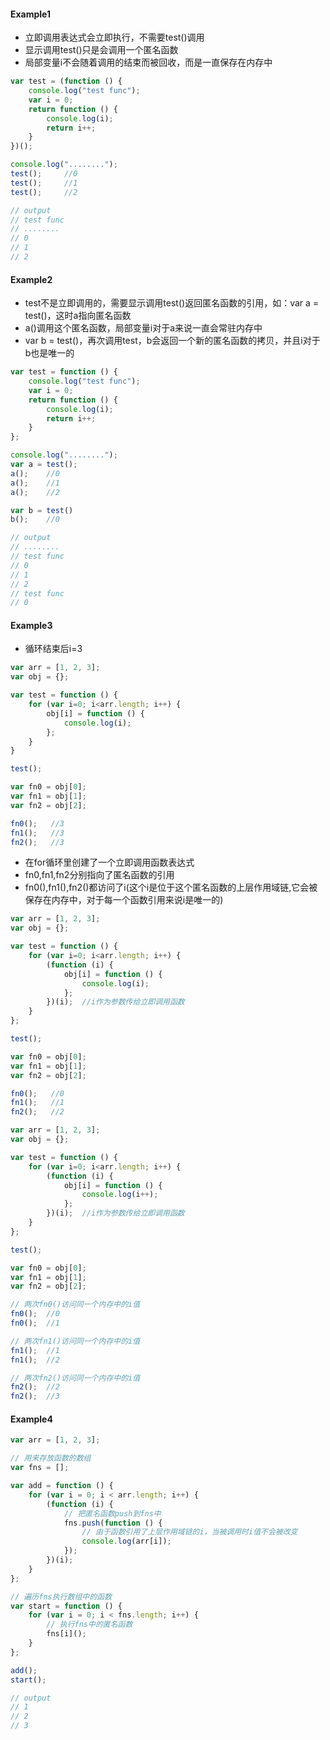 
#### Example1

* 立即调用表达式会立即执行，不需要test()调用
* 显示调用test()只是会调用一个匿名函数
* 局部变量i不会随着调用的结束而被回收，而是一直保存在内存中

```javascript
var test = (function () {
    console.log("test func");
    var i = 0;
    return function () {
        console.log(i);
        return i++;
    }
})();

console.log("........");
test();		//0
test();		//1
test();		//2

// output
// test func
// ........
// 0
// 1
// 2
```

#### Example2

* test不是立即调用的，需要显示调用test()返回匿名函数的引用，如：var a = test()，这时a指向匿名函数
* a()调用这个匿名函数，局部变量i对于a来说一直会常驻内存中
* var b = test()，再次调用test，b会返回一个新的匿名函数的拷贝，并且i对于b也是唯一的

```javascript
var test = function () {
    console.log("test func");
    var i = 0;
    return function () {
        console.log(i);
        return i++;
    }
};

console.log("........");
var a = test();
a();	//0
a();	//1
a();	//2

var b = test()
b();	//0

// output
// ........
// test func
// 0
// 1
// 2
// test func
// 0
```

#### Example3

* 循环结束后i=3

```javascript
var arr = [1, 2, 3];
var obj = {};

var test = function () {
    for (var i=0; i<arr.length; i++) {
        obj[i] = function () {
            console.log(i);
        };
    }
}

test();

var fn0 = obj[0];
var fn1 = obj[1];
var fn2 = obj[2];

fn0();   //3
fn1();   //3
fn2();   //3
```

* 在for循环里创建了一个立即调用函数表达式
* fn0,fn1,fn2分别指向了匿名函数的引用
* fn0(),fn1(),fn2()都访问了i(这个i是位于这个匿名函数的上层作用域链,它会被保存在内存中，对于每一个函数引用来说i是唯一的)

```javascript
var arr = [1, 2, 3];
var obj = {};

var test = function () {
    for (var i=0; i<arr.length; i++) {
        (function (i) {
            obj[i] = function () {
                console.log(i);
            };
        })(i);  //i作为参数传给立即调用函数
    }
};

test();

var fn0 = obj[0];
var fn1 = obj[1];
var fn2 = obj[2];

fn0();   //0
fn1();   //1
fn2();   //2
```


```javascript
var arr = [1, 2, 3];
var obj = {};

var test = function () {
    for (var i=0; i<arr.length; i++) {
        (function (i) {
            obj[i] = function () {
                console.log(i++);
            };
        })(i);  //i作为参数传给立即调用函数
    }
};

test();

var fn0 = obj[0];
var fn1 = obj[1];
var fn2 = obj[2];

// 两次fn0()访问同一个内存中的i值
fn0();  //0
fn0();  //1

// 两次fn1()访问同一个内存中的i值
fn1();  //1
fn1();  //2

// 两次fn2()访问同一个内存中的i值
fn2();  //2
fn2();  //3
```

#### Example4

```javascript
var arr = [1, 2, 3];

// 用来存放函数的数组
var fns = [];

var add = function () {
    for (var i = 0; i < arr.length; i++) {
        (function (i) {
            // 把匿名函数push到fns中
            fns.push(function () {
                // 由于函数引用了上层作用域链的i，当被调用时i值不会被改变
                console.log(arr[i]);
            });
        })(i);
    }
};

// 遍历fns执行数组中的函数
var start = function () {
    for (var i = 0; i < fns.length; i++) {
        // 执行fns中的匿名函数
        fns[i]();
    }
};

add();
start();

// output
// 1
// 2
// 3
```